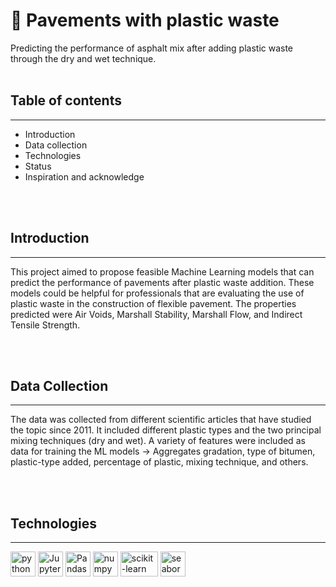 <h1>🚗 Pavements with plastic waste</h1>
Predicting the performance of asphalt mix after adding plastic waste through the dry and wet technique.<br><br>

<h2>Table of contents</h2>
<hr>
<ul>
	<li>Introduction</li>
	<li>Data collection</li>
	<li>Technologies</li>
	<li>Status</li>
	<li>Inspiration and acknowledge</li>
</ul><br><br>


<h2>Introduction</h2>
<hr>
<p>This project aimed to propose feasible Machine Learning models that can predict the performance of pavements after plastic waste addition. These models could be helpful for professionals that are evaluating the use of plastic waste in the construction of flexible pavement. The properties predicted were Air Voids, Marshall Stability, Marshall Flow, and Indirect Tensile Strength.</p><br><br>

<h2>Data Collection</h2>
<hr>
<p>The data was collected from different scientific articles that have studied the topic since 2011. It included different plastic types and the two principal mixing techniques (dry and wet). A variety of features were included as data for training the ML models -> Aggregates gradation, type of bitumen, plastic-type added, percentage of plastic, mixing technique, and others.</p><br><br>

<h2>Technologies</h2>
<hr>
<p></p>
<a href="https://www.python.org"><img src='https://raw.githubusercontent.com/get-icon/geticon/master/icons/python.svg' width="40" height="40" alt='python'/></a>
<a href="https://jupyter.org/"><img src='https://raw.githubusercontent.com/gilbarbara/logos/f4c8e8b933aa80ce83b6d6d387e016bf4cb4e376/logos/jupyter.svg' width="40" height="40" alt='Jupyter notebook'/></a>
<a href="https://pandas.pydata.org/"><img src='https://numfocus.org/wp-content/uploads/2016/07/pandas-logo-300.png' width="40" height="40" alt='Pandas'/></a>
<a href="https://numpy.org/"><img src='https://raw.githubusercontent.com/gilbarbara/logos/f4c8e8b933aa80ce83b6d6d387e016bf4cb4e376/logos/numpy.svg' width="40" height="40" alt='numpy'/></a>
<a href="https://scikit-learn.org/stable/"><img src='https://upload.wikimedia.org/wikipedia/commons/thumb/0/05/Scikit_learn_logo_small.svg/1200px-Scikit_learn_logo_small.svg.png' width="60" height="40" alt='scikit-learn'/></a>
<a href="https://seaborn.pydata.org/"><img src='https://seaborn.pydata.org/_images/logo-mark-lightbg.svg' width="40" height="40" alt='seaborn'/></a>







